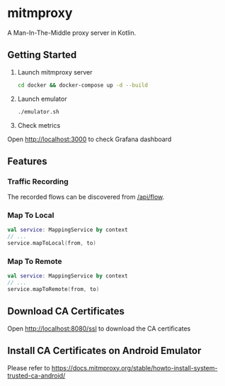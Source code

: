 # mitmproxy

A Man-In-The-Middle proxy server in Kotlin.

## Getting Started

1. Launch mitmproxy server

    ```bash
    cd docker && docker-compose up -d --build
    ```

1. Launch emulator

    ```bash
    ./emulator.sh
    ```

1. Check metrics

Open [http://localhost:3000](http://localhost:3000) to check Grafana dashboard

## Features

### Traffic Recording

The recorded flows can be discovered from [/api/flow](http://localhost:8080/api/flow/).

### Map To Local

```kotlin
val service: MappingService by context
// ...
service.mapToLocal(from, to)
```

### Map To Remote

```kotlin
val service: MappingService by context
// ...
service.mapToRemote(from, to)
```

## Download CA Certificates

Open [http://localhost:8080/ssl](http://localhost:8080/ssl) to download the CA certificates

## Install CA Certificates on Android Emulator

Please refer to https://docs.mitmproxy.org/stable/howto-install-system-trusted-ca-android/

